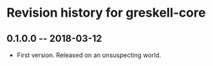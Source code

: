 # Revision history for greskell-core

## 0.1.0.0  -- 2018-03-12

* First version. Released on an unsuspecting world.
